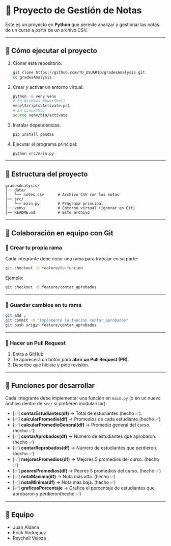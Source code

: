 # 📘 Proyecto de Gestión de Notas

Este es un proyecto en **Python** que permite analizar y gestionar las notas de un curso a partir de un archivo CSV.

---

## 🚀 Cómo ejecutar el proyecto

1. Clonar este repositorio:

   ```bash
   git clone https://github.com/TU_USUARIO/gradesAnalysis.git
   cd gradesAnalysis
   ```

2. Crear y activar un entorno virtual:

   ```bash
   python -m venv venv
   # En Windows PowerShell
   venv\Scripts\Activate.ps1
   # En Linux/Mac
   source venv/bin/activate
   ```

3. Instalar dependencias:

   ```bash
   pip install pandas
   ```

4. Ejecutar el programa principal:

   ```bash
   python src/main.py
   ```

---

## 📂 Estructura del proyecto

```
gradesAnalysis/
│── data/
│   └── notes.csv      # Archivo CSV con las notas
│── src/
│   └── main.py        # Programa principal
│── venv/              # Entorno virtual (ignorar en Git)
│── README.md          # Este archivo
```

---

## 👥 Colaboración en equipo con Git

### 🔹 Crear tu propia rama

Cada integrante debe crear una rama para trabajar en su parte:

```bash
git checkout -b feature/tu-funcion
```

Ejemplo:

```bash
git checkout -b feature/contar_aprobados
```

---

### 🔹 Guardar cambios en tu rama

```bash
git add .
git commit -m "Implementé la función contar_aprobados"
git push origin feature/contar_aprobados
```

---

### 🔹 Hacer un Pull Request

1. Entra a GitHub.
2. Te aparecerá un botón para **abrir un Pull Request (PR)**.
3. Describe qué hiciste y pide revisión.

---

## 📌 Funciones por desarrollar

Cada integrante debe implementar una función en `main.py` (o en un nuevo archivo dentro de `src/` si prefieren modularizar):

* [✅] **contarEstudiantes(df)** → Total de estudiantes (hecho ✅).
* [✅] **calcularPromedio(df)** → Promedios de cada estudiante.(hecho ✅)
* [✅] **calcularPromedioGeneral(df)** → Promedio general del curso. (hecho ✅)
* [✅] **contarAprobados(df)** → Número de estudiantes que aprobaron. (hecho ✅)
* [✅] **contarReprobados(df)** → Número de estudiantes que perdieron. (hecho ✅)
* [✅] **mejoresPromedios(df)** → Mejores 5 promedios del curso. (hecho ✅)
* [✅] **peoresPromedios(df)** → Peores 5 promedios del curso. (hecho ✅)
* [✅] **notaMaxima(df)** → Nota más alta. (hecho ✅)
* [✅] **notaMinima(df)** → Nota más baja. (hecho ✅)
* [✅] **graficasPorcentaje** → Grafica el porcentaje de estudiantes que aprobaron y perdieron(hecho ✅)

---

## 📧 Equipo

* Juan Aldana
* Erick Rodriguez
* Reychell Veloza
